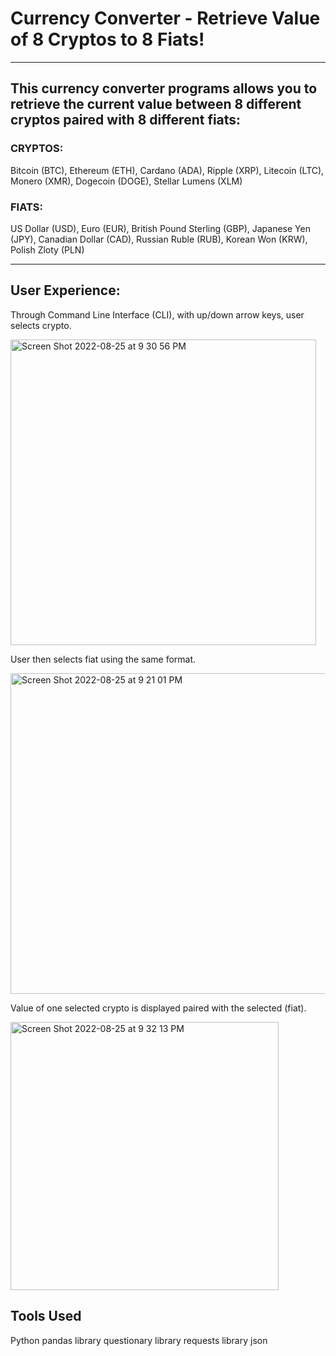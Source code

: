 # Currency Converter - Retrieve Value of 8 Cryptos to 8 Fiats!

---

## This currency converter programs allows you to retrieve the current value between 8 different cryptos paired with 8 different fiats:


### CRYPTOS:
Bitcoin (BTC), Ethereum (ETH), Cardano (ADA), Ripple (XRP), Litecoin (LTC), Monero (XMR), Dogecoin (DOGE), Stellar Lumens (XLM)

### FIATS:
US Dollar (USD), Euro (EUR), British Pound Sterling (GBP), Japanese Yen (JPY), Canadian Dollar (CAD), Russian Ruble (RUB), Korean Won (KRW), Polish Zloty (PLN)

---

## User Experience:

Through Command Line Interface (CLI), with up/down arrow keys, user selects crypto.

<img width="489" alt="Screen Shot 2022-08-25 at 9 30 56 PM" src="https://user-images.githubusercontent.com/108194033/186996308-a4cd977c-8149-4278-bc70-1add95986377.png">

User then selects fiat using the same format.

<img width="513" alt="Screen Shot 2022-08-25 at 9 21 01 PM" src="https://user-images.githubusercontent.com/108194033/186996332-e42baaf6-fe93-4e7a-92eb-aaf6476a87bb.png">

Value of one selected crypto is displayed paired with the selected (fiat).

<img width="429" alt="Screen Shot 2022-08-25 at 9 32 13 PM" src="https://user-images.githubusercontent.com/108194033/186996399-5b5355f3-00dd-427c-9183-f0505e529b4c.png">

## Tools Used
Python
pandas library
questionary library
requests library
json
